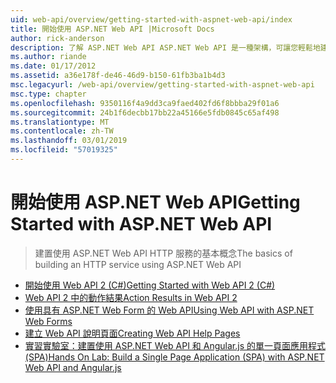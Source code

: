 ```yaml
---
uid: web-api/overview/getting-started-with-aspnet-web-api/index
title: 開始使用 ASP.NET Web API |Microsoft Docs
author: rick-anderson
description: 了解 ASP.NET Web API ASP.NET Web API 是一種架構，可讓您輕鬆地建置 HTTP 服務並擴及各種用戶端，包括瀏覽器...
ms.author: riande
ms.date: 01/17/2012
ms.assetid: a36e178f-de46-46d9-b150-61fb3ba1b4d3
msc.legacyurl: /web-api/overview/getting-started-with-aspnet-web-api
msc.type: chapter
ms.openlocfilehash: 9350116f4a9dd3ca9faed402fd6f8bbba29f01a6
ms.sourcegitcommit: 24b1f6decbb17bb22a45166e5fdb0845c65af498
ms.translationtype: MT
ms.contentlocale: zh-TW
ms.lasthandoff: 03/01/2019
ms.locfileid: "57019325"
---
```

<a name="getting-started-with-aspnet-web-api"></a><span data-ttu-id="bfcf3-103">開始使用 ASP.NET Web API</span><span class="sxs-lookup"><span data-stu-id="bfcf3-103">Getting Started with ASP.NET Web API</span></span>
====================
> <span data-ttu-id="bfcf3-104">建置使用 ASP.NET Web API HTTP 服務的基本概念</span><span class="sxs-lookup"><span data-stu-id="bfcf3-104">The basics of building an HTTP service using ASP.NET Web API</span></span>


- [<span data-ttu-id="bfcf3-105">開始使用 Web API 2 (C#)</span><span class="sxs-lookup"><span data-stu-id="bfcf3-105">Getting Started with Web API 2 (C#)</span></span>](tutorial-your-first-web-api.md)
- [<span data-ttu-id="bfcf3-106">Web API 2 中的動作結果</span><span class="sxs-lookup"><span data-stu-id="bfcf3-106">Action Results in Web API 2</span></span>](action-results.md)
- [<span data-ttu-id="bfcf3-107">使用具有 ASP.NET Web Form 的 Web API</span><span class="sxs-lookup"><span data-stu-id="bfcf3-107">Using Web API with ASP.NET Web Forms</span></span>](using-web-api-with-aspnet-web-forms.md)
- [<span data-ttu-id="bfcf3-108">建立 Web API 說明頁面</span><span class="sxs-lookup"><span data-stu-id="bfcf3-108">Creating Web API Help Pages</span></span>](creating-api-help-pages.md)
- [<span data-ttu-id="bfcf3-109">實習實驗室：建置使用 ASP.NET Web API 和 Angular.js 的單一頁面應用程式 (SPA)</span><span class="sxs-lookup"><span data-stu-id="bfcf3-109">Hands On Lab: Build a Single Page Application (SPA) with ASP.NET Web API and Angular.js</span></span>](build-a-single-page-application-spa-with-aspnet-web-api-and-angularjs.md)
